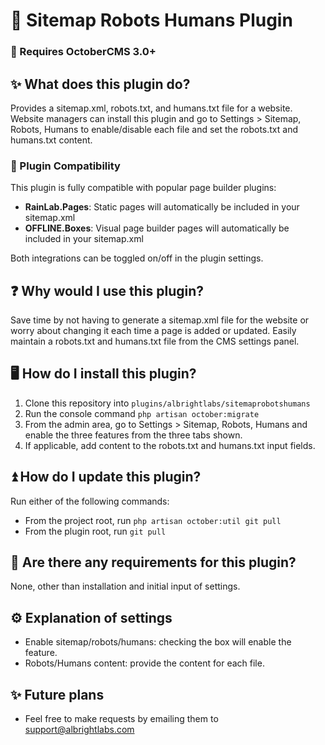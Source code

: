 
# 📃 Sitemap Robots Humans Plugin

### 🚨 Requires OctoberCMS 3.0+

## ✨ What does this plugin do?
Provides a sitemap.xml, robots.txt, and humans.txt file for a website.
Website managers can install this plugin and go to Settings > Sitemap, Robots, Humans to enable/disable each file and set the robots.txt and humans.txt content.

### 🔌 Plugin Compatibility
This plugin is fully compatible with popular page builder plugins:

- **RainLab.Pages**: Static pages will automatically be included in your sitemap.xml
- **OFFLINE.Boxes**: Visual page builder pages will automatically be included in your sitemap.xml

Both integrations can be toggled on/off in the plugin settings.

## ❓ Why would I use this plugin?
Save time by not having to generate a sitemap.xml file for the website or worry about changing it each time a page is added or updated.
Easily maintain a robots.txt and humans.txt file from the CMS settings panel.

## 🖥️ How do I install this plugin?
1. Clone this repository into `plugins/albrightlabs/sitemaprobotshumans`
2. Run the console command `php artisan october:migrate`
3. From the admin area, go to Settings > Sitemap, Robots, Humans and enable the three features from the three tabs shown.
4. If applicable, add content to the robots.txt and humans.txt input fields.

## ⏫ How do I update this plugin?
Run either of the following commands:
* From the project root, run `php artisan october:util git pull`
* From the plugin root, run `git pull`

## 🚨 Are there any requirements for this plugin?
None, other than installation and initial input of settings.

## ⚙️ Explanation of settings
* Enable sitemap/robots/humans: checking the box will enable the feature.
* Robots/Humans content: provide the content for each file.

## ✨ Future plans
* Feel free to make requests by emailing them to [support@albrightlabs.com](support@albrightlabs.com)
